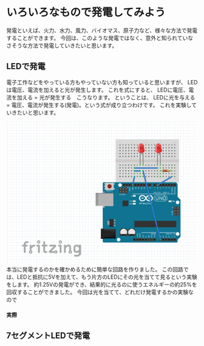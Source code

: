 # いろいろなもので発電してみよう

発電といえば、火力、水力、風力、バイオマス、原子力など、様々な方法で発電することができます。
今回は、このような発電ではなく、意外と知られていなさそうな方法で発電していきたいと思います。


## LEDで発電
電子工作などをやっている方もやっていない方も知っていると思いますが、
LEDは電圧、電流を加えると光が発生します。
これを式にすると、
LEDに電圧、電流を加える = 光が発生する　こうなります。
ということは、
LEDに光を与える = 電圧、電流が発生する(発電)。という式が成り立つわけです。
これを実験していきたいと思います。

![ LEDで発電する回路 ](/images/led.png)
本当に発電するのかを確かめるために簡単な回路を作りました。
この回路では、LEDと抵抗に5Vを加えて、もう片方のLEDにその光を当てて見るという実験をします。
約1.25Vの発電ができ、結果的に光るのに使うエネルギーの約25%を回収することができました。
今回は光を当てて、どれだけ発電するかの実験なので
#### 実際


## 7セグメントLEDで発電





